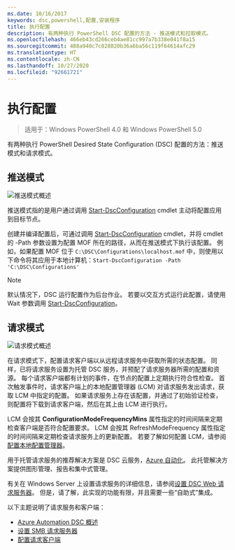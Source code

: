 ```yaml
---
ms.date: 10/16/2017
keywords: dsc,powershell,配置,安装程序
title: 执行配置
description: 有两种执行 PowerShell DSC 配置的方法 - 推送模式和拉取模式。
ms.openlocfilehash: 466eb43cd266ceb4ae81cc997a7b338e041f8a15
ms.sourcegitcommit: 488a940c7c828820b36a6ba56c119f64614afc29
ms.translationtype: HT
ms.contentlocale: zh-CN
ms.lasthandoff: 10/27/2020
ms.locfileid: "92661721"
---
```

# <a name="enacting-configurations"></a>执行配置

> 适用于：Windows PowerShell 4.0 和 Windows PowerShell 5.0

有两种执行 PowerShell Desired State Configuration (DSC) 配置的方法：推送模式和请求模式。

## <a name="push-mode"></a>推送模式

![推送模式概述](media/enactingConfigurations/pushModel.png "推送模式的工作原理")

推送模式指的是用户通过调用 [Start-DscConfiguration](/powershell/module/psdesiredstateconfiguration/start-dscconfiguration) cmdlet 主动将配置应用到目标节点。

创建并编译配置后，可通过调用 [Start-DscConfiguration](/powershell/module/psdesiredstateconfiguration/start-dscconfiguration) cmdlet，并将 cmdlet 的 -Path 参数设置为配置 MOF 所在的路径，从而在推送模式下执行该配置。 例如，如果配置 MOF 位于 `C:\DSC\Configurations\localhost.mof` 中，则使用以下命令将其应用于本地计算机：`Start-DscConfiguration -Path 'C:\DSC\Configurations'`

> [!NOTE]
> 默认情况下，DSC 运行配置作为后台作业。 若要以交互方式运行此配置，请使用 Wait 参数调用 [Start-DscConfiguration](/powershell/module/psdesiredstateconfiguration/start-dscconfiguration)。

## <a name="pull-mode"></a>请求模式

![请求模式概述](media/enactingConfigurations/pullModel.png "请求模式的工作原理")

在请求模式下，配置请求客户端以从远程请求服务中获取所需的状态配置。 同样，已将请求服务设置为托管 DSC 服务，并预配了请求服务器所需的配置和资源。 每个请求客户端都有计划的事件，在节点的配置上定期执行符合性检查。 首次触发事件时，请求客户端上的本地配置管理器 (LCM) 对请求服务发出请求，获取 LCM 中指定的配置。 如果请求服务上存在该配置，并通过了初始验证检查，则配置将下载到请求客户端，然后在其上由 LCM 进行执行。

LCM 会按其 **ConfigurationModeFrequencyMins** 属性指定的时间间隔来定期检查客户端是否符合配置要求。 LCM 会按其 RefreshModeFrequency  属性指定的时间间隔来定期检查请求服务上的更新配置。 若要了解如何配置 LCM，请参阅[配置本地配置管理器](../managing-nodes/metaConfig.md)。

用于托管请求服务的推荐解决方案是 DSC 云服务，[Azure 自动化](https://azure.microsoft.com/services/automation/)。 此托管解决方案提供图形管理、报告和集中式管理。

有关在 Windows Server 上设置请求服务的详细信息，请参阅[设置 DSC Web 请求服务器](pullServer.md)。 但是，请了解，此实现的功能有限，并且需要一些“自助式”集成。

以下主题说明了请求服务和客户端：

- [Azure Automation DSC 概述](/azure/automation/automation-dsc-overview)
- [设置 SMB 请求服务器](pullServerSMB.md)
- [配置请求客户端](pullClientConfigID.md)

